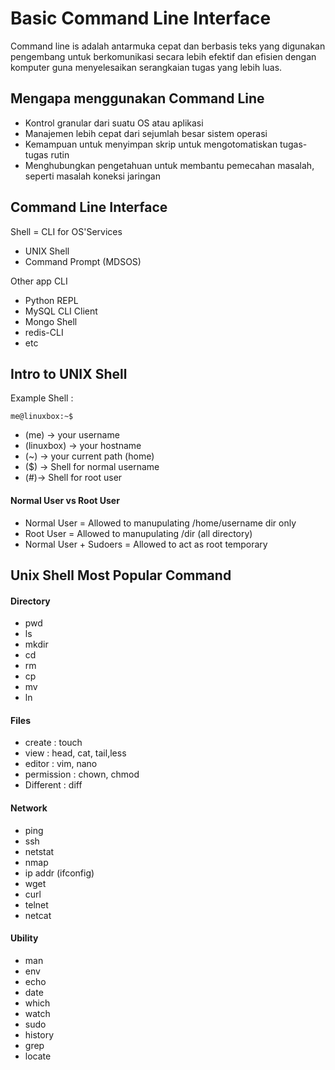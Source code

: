 # Basic Command Line Interface

Command line is adalah antarmuka cepat dan berbasis teks yang digunakan pengembang untuk berkomunikasi secara lebih efektif dan efisien dengan komputer guna menyelesaikan serangkaian tugas yang lebih luas.

## Mengapa menggunakan Command Line

- Kontrol granular dari suatu OS atau aplikasi
- Manajemen lebih cepat dari sejumlah besar sistem operasi
- Kemampuan untuk menyimpan skrip untuk mengotomatiskan tugas-tugas rutin
- Menghubungkan pengetahuan untuk membantu pemecahan masalah, seperti masalah koneksi jaringan

## Command Line Interface

Shell = CLI for OS'Services

- UNIX Shell
- Command Prompt (MDSOS)

Other app CLI

- Python REPL
- MySQL CLI Client
- Mongo Shell
- redis-CLI
- etc

## Intro to UNIX Shell

Example Shell :

```
me@linuxbox:~$

```

- (me) -> your username
- (linuxbox) -> your hostname
- (~) -> your current path (home)
- ($) -> Shell for normal username
- (#)-> Shell for root user

#### Normal User vs Root User

- Normal User = Allowed to manupulating /home/username dir only
- Root User = Allowed to manupulating /dir (all directory)
- Normal User + Sudoers = Allowed to act as root temporary

## Unix Shell Most Popular Command

#### Directory

- pwd
- ls
- mkdir
- cd
- rm
- cp
- mv
- ln

#### Files

- create : touch
- view : head, cat, tail,less
- editor : vim, nano
- permission : chown, chmod
- Different : diff

#### Network

- ping
- ssh
- netstat
- nmap
- ip addr (ifconfig)
- wget
- curl
- telnet
- netcat

#### Ubility

- man
- env
- echo
- date
- which
- watch
- sudo
- history
- grep
- locate
